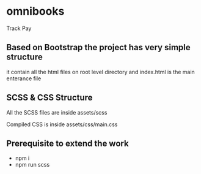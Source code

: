# omnibooks

Track Pay

<h2>Based on Bootstrap the project has very simple structure</h2>
it contain all the html files on root level directory and index.html is the main enterance file
<h2>SCSS & CSS Structure</h2>
<p>All the SCSS files are inside assets/scss</p>
<p>Compiled CSS is inside assets/css/main.css</p>

## Prerequisite to extend the work

- npm i
- npm run scss
